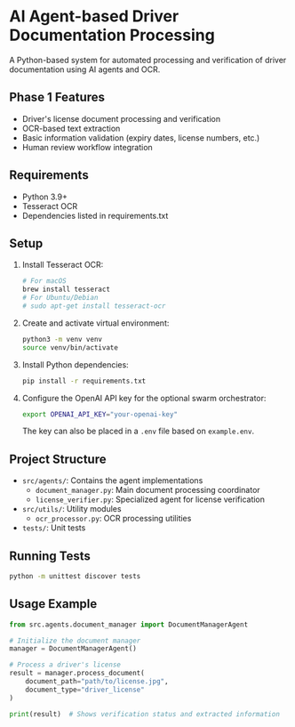 # AI Agent-based Driver Documentation Processing

A Python-based system for automated processing and verification of driver documentation using AI agents and OCR.

## Phase 1 Features
- Driver's license document processing and verification
- OCR-based text extraction
- Basic information validation (expiry dates, license numbers, etc.)
- Human review workflow integration

## Requirements
- Python 3.9+
- Tesseract OCR
- Dependencies listed in requirements.txt

## Setup
1. Install Tesseract OCR:
   ```bash
   # For macOS
   brew install tesseract
   # For Ubuntu/Debian
   # sudo apt-get install tesseract-ocr
   ```

2. Create and activate virtual environment:
   ```bash
   python3 -m venv venv
   source venv/bin/activate
   ```

3. Install Python dependencies:
   ```bash
   pip install -r requirements.txt
   ```

4. Configure the OpenAI API key for the optional swarm orchestrator:
   ```bash
   export OPENAI_API_KEY="your-openai-key"
   ```
   The key can also be placed in a `.env` file based on `example.env`.

## Project Structure
- `src/agents/`: Contains the agent implementations
  - `document_manager.py`: Main document processing coordinator
  - `license_verifier.py`: Specialized agent for license verification
- `src/utils/`: Utility modules
  - `ocr_processor.py`: OCR processing utilities
- `tests/`: Unit tests

## Running Tests
```bash
python -m unittest discover tests
```

## Usage Example
```python
from src.agents.document_manager import DocumentManagerAgent

# Initialize the document manager
manager = DocumentManagerAgent()

# Process a driver's license
result = manager.process_document(
    document_path="path/to/license.jpg",
    document_type="driver_license"
)

print(result)  # Shows verification status and extracted information
```